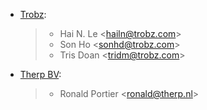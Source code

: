 - [Trobz](https://www.trobz.com):

  > - Hai N. Le \<<hailn@trobz.com>\>
  > - Son Ho \<<sonhd@trobz.com>\>
  > - Tris Doan \<<tridm@trobz.com>\>

- [Therp BV](https://therp.nl):

  > - Ronald Portier \<<ronald@therp.nl>\>
